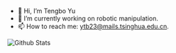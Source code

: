 - 👋 Hi, I’m Tengbo Yu
- 🤖 I’m currently working on robotic manipulation.
- 📫 How to reach me: ytb23@mails.tsinghua.edu.cn.

![Github Stats](https://github-readme-stats.vercel.app/api?username=TengboYu01&show_icons=true&theme=nightowl)
